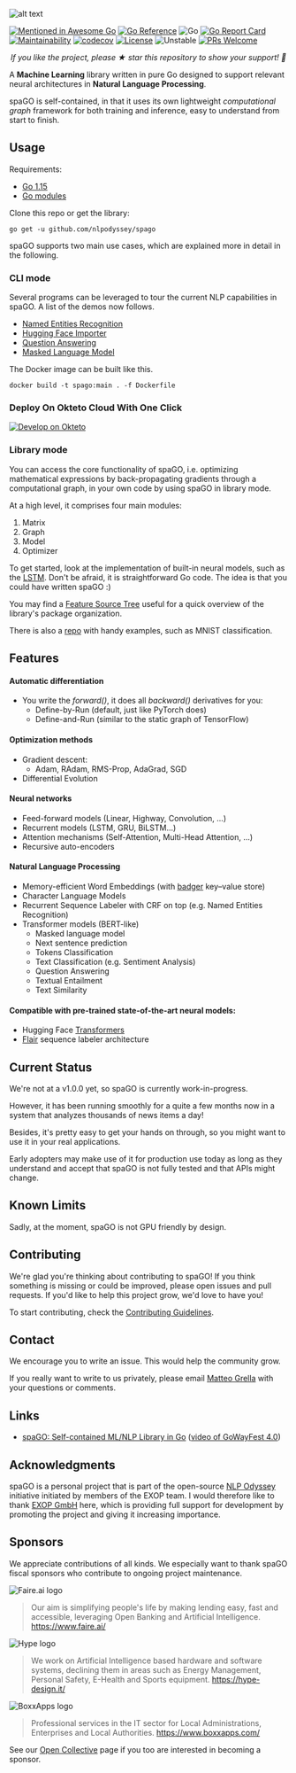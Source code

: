 ![alt text](https://raw.githubusercontent.com/nlpodyssey/spago/main/assets/spago_logo.png)

[![Mentioned in Awesome Go](https://awesome.re/mentioned-badge.svg)](https://github.com/avelino/awesome-go)
[![Go Reference](https://pkg.go.dev/badge/github.com/nlpodyssey/spago/.svg)](https://pkg.go.dev/github.com/nlpodyssey/spago/)
![Go](https://github.com/nlpodyssey/spago/workflows/Go/badge.svg?branch=master)
[![Go Report Card](https://goreportcard.com/badge/github.com/nlpodyssey/spago)](https://goreportcard.com/report/github.com/nlpodyssey/spago)
[![Maintainability](https://api.codeclimate.com/v1/badges/be7350d3eb1a6a8aa503/maintainability)](https://codeclimate.com/github/nlpodyssey/spago/maintainability)
[![codecov](https://codecov.io/gh/nlpodyssey/spago/branch/main/graph/badge.svg)](https://codecov.io/gh/nlpodyssey/spago)
[![License](https://img.shields.io/badge/License-BSD%202--Clause-orange.svg)](https://opensource.org/licenses/BSD-2-Clause)
![Unstable](https://raw.githubusercontent.com/nlpodyssey/spago/main/assets/stability-unstable-yellow.svg)
[![PRs Welcome](https://img.shields.io/badge/PRs-welcome-brightgreen.svg?style=flat-square)](http://makeapullrequest.com)

<p align="center"><i>If you like the project, please ★ star this repository to show your support! 🤩</i></p>

A **Machine Learning** library written in pure Go designed to support relevant neural architectures in **Natural
Language Processing**.

spaGO is self-contained, in that it uses its own lightweight *computational graph* framework for both training and
inference, easy to understand from start to finish.

## Usage

Requirements:

* [Go 1.15](https://golang.org/dl/)
* [Go modules](https://blog.golang.org/using-go-modules)

Clone this repo or get the library:

```console
go get -u github.com/nlpodyssey/spago
```

spaGO supports two main use cases, which are explained more in detail in the following.

### CLI mode

Several programs can be leveraged to tour the current NLP capabilities in spaGO. A list of the demos now follows.

* [Named Entities Recognition](https://github.com/nlpodyssey/spago/tree/main/cmd/ner)
* [Hugging Face Importer](https://github.com/nlpodyssey/spago/tree/main/cmd/huggingfaceimporter)
* [Question Answering](https://github.com/nlpodyssey/spago/tree/main/cmd/bert#question-answering-task)
* [Masked Language Model](https://github.com/nlpodyssey/spago/tree/main/cmd/bert#masked-language-model)

The Docker image can be built like this.

```console
docker build -t spago:main . -f Dockerfile
```

### Deploy On Okteto Cloud With One Click 

[![Develop on Okteto](https://okteto.com/develop-okteto.svg)](https://cloud.okteto.com/deploy?repository=https://github.com/nlpodyssey/spago/&branch=okteto-stack-v0.4.1)



### Library mode

You can access the core functionality of spaGO, i.e. optimizing mathematical expressions by back-propagating gradients
through a computational graph, in your own code by using spaGO in library mode.

At a high level, it comprises four main modules:

1. Matrix
2. Graph
3. Model
4. Optimizer

To get started, look at the implementation of built-in neural models, such as
the [LSTM](https://github.com/nlpodyssey/spago/blob/main/pkg/ml/nn/recurrent/lstm/lstm.go). Don't be afraid, it is
straightforward Go code. The idea is that you could have written spaGO :)

You may find a [Feature Source Tree](https://github.com/nlpodyssey/spago/blob/main/FEATURE_SOURCE_TREE.md) useful for a
quick overview of the library's package organization.

There is also a [repo](https://github.com/nlpodyssey/spago-examples) with handy examples, such as MNIST classification.

## Features

#### Automatic differentiation

- You write the *forward()*, it does all *backward()* derivatives for you:
    - Define-by-Run (default, just like PyTorch does)
    - Define-and-Run (similar to the static graph of TensorFlow)

#### Optimization methods

- Gradient descent:
    - Adam, RAdam, RMS-Prop, AdaGrad, SGD
- Differential Evolution

#### Neural networks
-   Feed-forward models (Linear, Highway, Convolution, ...)
-   Recurrent models (LSTM, GRU, BiLSTM...)
-   Attention mechanisms (Self-Attention, Multi-Head Attention, ...)
-   Recursive auto-encoders

#### Natural Language Processing
-   Memory-efficient Word Embeddings (with [badger](https://github.com/dgraph-io/badger) key–value store)
-   Character Language Models
-   Recurrent Sequence Labeler with CRF on top (e.g. Named Entities Recognition)
-   Transformer models (BERT-like)
    -   Masked language model
    -   Next sentence prediction
    -   Tokens Classification
    -   Text Classification (e.g. Sentiment Analysis)
    -   Question Answering
    -   Textual Entailment
    -   Text Similarity

#### Compatible with pre-trained state-of-the-art neural models:

- Hugging Face [Transformers](https://github.com/huggingface/transformers)
- [Flair](https://github.com/flairNLP/flair) sequence labeler architecture

## Current Status

We're not at a v1.0.0 yet, so spaGO is currently work-in-progress.

However, it has been running smoothly for a quite a few months now in a system that analyzes thousands of news items a
day!

Besides, it's pretty easy to get your hands on through, so you might want to use it in your real applications.

Early adopters may make use of it for production use today as long as they understand and accept that spaGO is not fully
tested and that APIs might change.

## Known Limits

Sadly, at the moment, spaGO is not GPU friendly by design.

## Contributing

We're glad you're thinking about contributing to spaGO! If you think something is missing or could be improved, please
open issues and pull requests. If you'd like to help this project grow, we'd love to have you!

To start contributing, check
the [Contributing Guidelines](https://github.com/nlpodyssey/spago/blob/main/CONTRIBUTING.md).

## Contact

We encourage you to write an issue. This would help the community grow.

If you really want to write to us privately, please email [Matteo Grella](mailto:matteogrella@gmail.com) with your
questions or comments.

## Links

* [spaGO: Self-contained ML/NLP Library in Go](https://www.slideshare.net/MatteoGrella/spago-a-selfcontained-ml-nlp-library-in-go) ([video of GoWayFest 4.0](https://www.youtube.com/watch?v=wE3CQU4G2fk))

## Acknowledgments

spaGO is a personal project that is part of the open-source [NLP Odyssey](https://github.com/nlpodyssey) initiative
initiated by members of the EXOP team. I would therefore like to thank [EXOP GmbH](https://www.exop-group.com/en/) here,
which is providing full support for development by promoting the project and giving it increasing importance.

## Sponsors

We appreciate contributions of all kinds. We especially want to thank spaGO fiscal sponsors who contribute to ongoing
project maintenance.

![Faire.ai logo](https://raw.githubusercontent.com/nlpodyssey/spago/main/assets/sponsors/faire_ai_logo.png)

> Our aim is simplifying people's life by making lending easy, fast and accessible, leveraging Open Banking and Artificial Intelligence.
> https://www.faire.ai/

![Hype logo](https://raw.githubusercontent.com/nlpodyssey/spago/main/assets/sponsors/hype_design_logo.png)

> We work on Artificial Intelligence based hardware and software systems, declining them in areas such as Energy Management, Personal Safety, E-Health and Sports equipment.
> https://hype-design.it/

![BoxxApps logo](https://raw.githubusercontent.com/nlpodyssey/spago/main/assets/sponsors/boxxapps_logo.png)

> Professional services in the IT sector for Local Administrations, Enterprises and Local Authorities.
> https://www.boxxapps.com/

See our [Open Collective](https://opencollective.com/nlpodyssey/contribute) page if you too are interested in becoming a sponsor.

